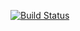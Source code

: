 [![Build Status](https://travis-ci.org/pupizoid/gocouch.svg?branch=master)](https://travis-ci.org/pupizoid/gocouch)
